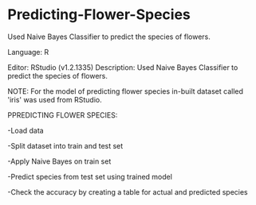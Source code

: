 # Predicting-Flower-Species
Used Naive Bayes Classifier to predict the species of flowers.

Language: R 

Editor: RStudio (v1.2.1335)
Description: Used Naive Bayes Classifier to predict the species of flowers.

NOTE:
For the model of predicting flower species in-built dataset called 'iris' was used from RStudio.

PPREDICTING FLOWER SPECIES:

-Load data

-Split dataset into train and test set

-Apply Naive Bayes on train set

-Predict species from test set using trained model

-Check the accuracy by creating a table for actual and predicted species
